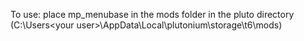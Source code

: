 To use: place mp_menubase in the mods folder in the pluto directory (C:\Users\<your user>\AppData\Local\plutonium\storage\t6\mods)
